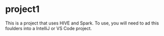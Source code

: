 # project1
This is a project that uses HIVE and Spark. To use, you will need to ad this foulders into a IntelliJ or VS Code project. 
